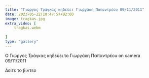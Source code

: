 ```yaml
---
title: "Γιώργος Τράγκας κηδεύει Γιωργάκη Παπαντρέου 09/11/2011"
date: 2023-05-22T10:47:57+02:00
image: tragkas.jpg
extra_video: [
    tragkas.webm
    
]
type: "gallery"
---
```


Ο Γιώργος Τράγκας κηδεύει το Γιωργάκη Παπαντρέου on camera 09/11/2011

Δείτε το βίντεο
